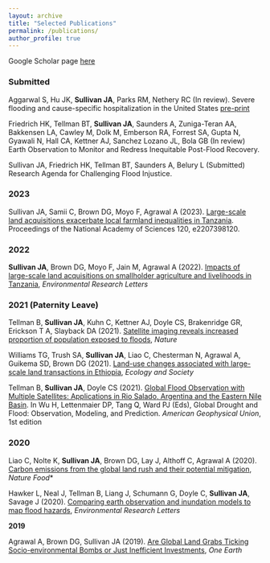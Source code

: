 ```yaml
---
layout: archive
title: "Selected Publications"
permalink: /publications/
author_profile: true
---
```


Google Scholar page <a href='https://scholar.google.ch/citations?user=ZOKS7kkAAAAJ&hl=en&oi=ao' target="_blank">here</a>

### Submitted
Aggarwal S, Hu JK, **Sullivan JA**, Parks RM, Nethery RC (In review). Severe flooding and cause-specific hospitalization in the United States [pre-print](https://arxiv.org/abs/2309.13142) 

Friedrich HK, Tellman BT, **Sullivan JA**, Saunders A, Zuniga-Teran AA, Bakkensen LA, Cawley M, Dolk M, Emberson RA, Forrest SA, Gupta N, Gyawali N, Hall CA, Kettner AJ, Sanchez Lozano  JL, Bola GB (In review) Earth Observation to Monitor and Redress Inequitable Post-Flood Recovery.

Sullivan JA, Friedrich HK, Tellman BT, Saunders A, Belury L (Submitted) Research Agenda for Challenging Flood Injustice.

### 2023
Sullivan JA, Samii C, Brown DG, Moyo F, Agrawal A (2023). [Large-scale land acquisitions exacerbate local farmland inequalities in Tanzania](https://doi.org/10.1073/pnas.2207398120). Proceedings of the National Academy of Sciences 120, e2207398120.


### 2022

**Sullivan JA**, Brown DG, Moyo F, Jain M, Agrawal A (2022). [Impacts of large-scale land acquisitions on smallholder agriculture and livelihoods in Tanzania](https://doi.org/10.1088/1748-9326/ac8067), *Environmental Research Letters*


 ### 2021 (Paternity Leave)
 
Tellman B, **Sullivan JA**, Kuhn C, Kettner AJ, Doyle CS, Brakenridge GR, Erickson T A, Slayback DA (2021). [Satellite imaging reveals increased proportion of population exposed to floods](https://doi.org/https://doi.org/10.1038/s41586-021-03695-w), *Nature*

Williams TG, Trush SA, **Sullivan JA**, Liao C, Chesterman N, Agrawal A, Guikema SD, Brown DG (2021). [Land-use changes associated with large-scale land transactions in Ethiopia](https://doi.org/10.5751/ES-12825-260434), *Ecology and Society*

Tellman B, **Sullivan JA**, Doyle CS (2021). [Global Flood Observation with Multiple Satellites: Applications in Rio Salado, Argentina and the Eastern Nile Basin](https://agupubs.onlinelibrary.wiley.com/doi/abs/10.1002/9781119427339.ch5). In Wu H, Lettenmaier DP, Tang Q, Ward PJ (Eds), Global Drought and Flood: Observation, Modeling, and Prediction. *American Geophysical Union*, 1st edition


### 2020
 
Liao C, Nolte K, **Sullivan JA**, Brown DG, Lay J, Althoff C, Agrawal A (2020). [Carbon emissions from the global land rush and their potential mitigation](https://doi.org/10.1038/s43016-020-00215-3), *Nature Food**

Hawker L, Neal J, Tellman B, Liang J, Schumann G, Doyle C, **Sullivan JA**, Savage J (2020). [Comparing earth observation and inundation models to map flood hazards](https://doi.org/10.1088/1748-9326/abc216), *Environmental Research Letters*


**2019**

Agrawal A, Brown DG, Sullivan JA (2019). [Are Global Land Grabs Ticking Socio-environmental Bombs or Just Inefficient Investments](https://doi.org/10.1016/j.oneear.2019.10.004), *One Earth*
